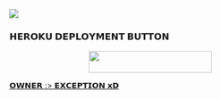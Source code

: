 <img src="https://telegra.ph/file/9f8137733e00b01c8d682.jpg">

<h3> 𝗛𝗘𝗥𝗢𝗞𝗨 𝗗𝗘𝗣𝗟𝗢𝗬𝗠𝗘𝗡𝗧 𝗕𝗨𝗧𝗧𝗢𝗡 </h3>
</h3>

<p align="center"><a href="https://dashboard.heroku.com/new?template=https://github.com/SexyException/DaisyMusic"> <img src="https://img.shields.io/badge/Deploy%20On%20Heroku-bringle?style=for-the-badge&logo=heroku" width="220" height="38.45"/></a></p>
<p align="center"><a href="https://dashboard.heroku.com/new?template=https://github.com/SexyException/DaisyMusic">

𝗢𝗪𝗡𝗘𝗥 :> 𝗘𝗫𝗖𝗘𝗣𝗧𝗜𝗢𝗡 𝘅𝗗
